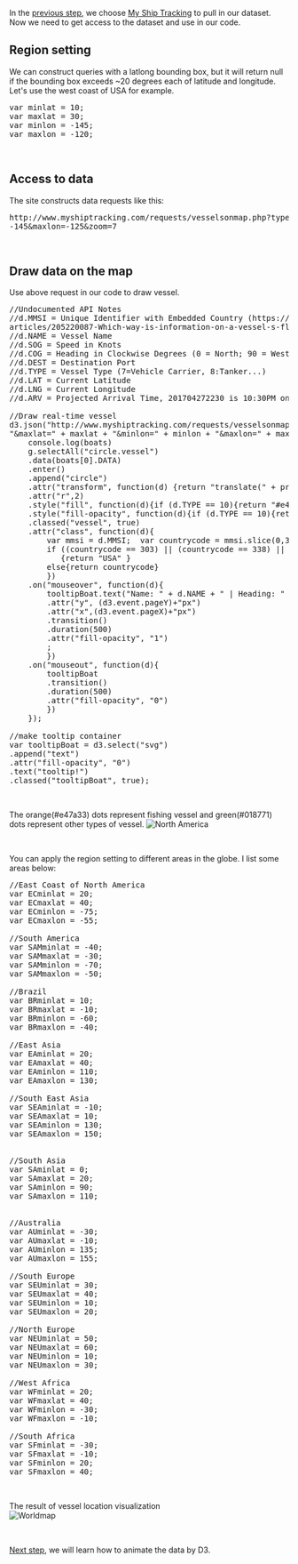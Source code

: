 In the [previous step](Choose_data.md), we choose [My Ship Tracking](http://www.myshiptracking.com/) to pull in our dataset. Now we need to get access to the dataset and use in our code.

## Region setting
We can construct queries with a latlong bounding box, but it will return null if the bounding box exceeds ~20 degrees each of latitude and longitude. Let's use the west coast of USA for example.

<pre>
var minlat = 10;
var maxlat = 30;
var minlon = -145;
var maxlon = -120;
</pre>

<br />

## Access to data
The site constructs data requests like this:
<pre>
http://www.myshiptracking.com/requests/vesselsonmap.php?type=json&minlat=10&maxlat=30&minlon=
-145&maxlon=-125&zoom=7
</pre>

<br />

## Draw data on the map
Use above request in our code to draw vessel.
<pre>
//Undocumented API Notes
//d.MMSI = Unique Identifier with Embedded Country (https://help.marinetraffic.com/hc/en-us/
articles/205220087-Which-way-is-information-on-a-vessel-s-flag-found-)
//d.NAME = Vessel Name
//d.SOG = Speed in Knots
//d.COG = Heading in Clockwise Degrees (0 = North; 90 = West...)
//d.DEST = Destination Port
//d.TYPE = Vessel Type (7=Vehicle Carrier, 8:Tanker...)
//d.LAT = Current Latitude
//d.LNG = Current Longitude
//d.ARV = Projected Arrival Time, 201704272230 is 10:30PM on April 27, 2017 GMT

//Draw real-time vessel
d3.json("http://www.myshiptracking.com/requests/vesselsonmap.php?type=json&minlat=" + minlat +
"&maxlat=" + maxlat + "&minlon=" + minlon + "&maxlon=" + maxlon + "&zoom=7", function(err, boats){
	console.log(boats)
	g.selectAll("circle.vessel")
	.data(boats[0].DATA)
	.enter()
	.append("circle")
	.attr("transform", function(d) {return "translate(" + projection([d.LNG, d.LAT]) + ")";})
	.attr("r",2)
	.style("fill", function(d){if (d.TYPE == 10){return "#e47a33"} else {return "#018771"}})
	.style("fill-opacity", function(d){if (d.TYPE == 10){return "0.15"} else {return ".05"}})
	.classed("vessel", true)
	.attr("class", function(d){
		var mmsi = d.MMSI;  var countrycode = mmsi.slice(0,3);
		if ((countrycode == 303) || (countrycode == 338) || (countrycode >= 366 && countrycode <= 369))
		   {return "USA" }
		else{return countrycode}
		})
	.on("mouseover", function(d){
		tooltipBoat.text("Name: " + d.NAME + " | Heading: " + d.DEST + "| MMSI: " + d.MMSI)
		.attr("y", (d3.event.pageY)+"px")
		.attr("x",(d3.event.pageX)+"px")
		.transition()
		.duration(500)
		.attr("fill-opacity", "1")
		;
		})
	.on("mouseout", function(d){
		tooltipBoat
		.transition()
		.duration(500)
		.attr("fill-opacity", "0")
		})
	});

//make tooltip container
var tooltipBoat = d3.select("svg")
.append("text")
.attr("fill-opacity", "0")
.text("tooltip!")
.classed("tooltipBoat", true);
</pre>

<br />

The orange(#e47a33) dots represent fishing vessel and green(#018771) dots represent other types of vessel.
![North America](http://i.imgur.com/zlOYGiz.png)

<br />

You can apply the region setting to different areas in the globe. I list some areas below:
<pre>
//East Coast of North America
var ECminlat = 20;
var ECmaxlat = 40;
var ECminlon = -75;
var ECmaxlon = -55;

//South America
var SAMminlat = -40;
var SAMmaxlat = -30;
var SAMminlon = -70;
var SAMmaxlon = -50;

//Brazil
var BRminlat = 10;
var BRmaxlat = -10;
var BRminlon = -60;
var BRmaxlon = -40;

//East Asia
var EAminlat = 20;
var EAmaxlat = 40;
var EAminlon = 110;
var EAmaxlon = 130;

//South East Asia
var SEAminlat = -10;
var SEAmaxlat = 10;
var SEAminlon = 130;
var SEAmaxlon = 150;


//South Asia
var SAminlat = 0;
var SAmaxlat = 20;
var SAminlon = 90;
var SAmaxlon = 110;


//Australia
var AUminlat = -30;
var AUmaxlat = -10;
var AUminlon = 135;
var AUmaxlon = 155;

//South Europe
var SEUminlat = 30;
var SEUmaxlat = 40;
var SEUminlon = 10;
var SEUmaxlon = 20;

//North Europe
var NEUminlat = 50;
var NEUmaxlat = 60;
var NEUminlon = 10;
var NEUmaxlon = 30;

//West Africa
var WFminlat = 20;
var WFmaxlat = 40;
var WFminlon = -30;
var WFmaxlon = -10;

//South Africa
var SFminlat = -30;
var SFmaxlat = -10;
var SFminlon = 20;
var SFmaxlon = 40;
</pre>

<br />

The result of vessel location visualization\
![Worldmap](http://i.imgur.com/hgLWzsy.png)

<br />

[Next step](Animate_data.md), we will learn how to animate the data by D3. 
